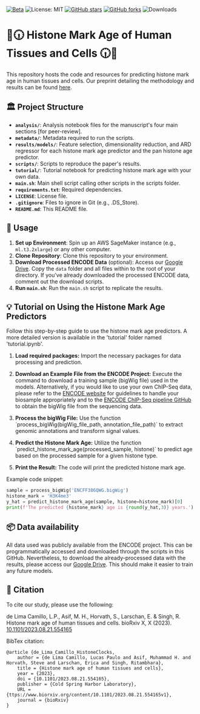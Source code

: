 [![Beta](https://img.shields.io/badge/status-beta-yellow)](https://github.com/rsinghlab/HistoneClocks)
![License: MIT](https://img.shields.io/badge/License-MIT-yellow.svg)
[![GitHub stars](https://img.shields.io/github/stars/rsinghlab/HistoneClocks)](https://github.com/rsinghlab/HistoneClocks/stargazers)
[![GitHub forks](https://img.shields.io/github/forks/rsinghlab/HistoneClocks)](https://github.com/rsinghlab/HistoneClocks/network/members)
![Downloads](https://img.shields.io/github/downloads/rsinghlab/HistoneClocks/total)

# 🧬🕡 Histone Mark Age of Human Tissues and Cells 🕡🧬

This repository hosts the code and resources for predicting histone mark age in human tissues and cells. Our preprint detailing the methodology and results can be found [here](URLXXXXXXX).

## 🏛️ Project Structure

- **`analysis/`**: Analysis notebook files for the manuscript's four main sections [for peer-review].
- **`metadata/`**: Metadata required to run the scripts.
- **`results/models/`**: Feature selection, dimensionality reduction, and ARD regressor for each histone mark age predictor and the pan histone age predictor.
- **`scripts/`**: Scripts to reproduce the paper's results.
- **`tutorial/`**: Tutorial notebook for predicting histone mark age with your own data.
- **`main.sh`**: Main shell script calling other scripts in the scripts folder.
- **`requirements.txt`**: Required dependencies.
- **`LICENSE`**: License file.
- **`.gitignore`**: Files to ignore in Git (e.g., .DS_Store).
- **`README.md`**: This README file.

## 🚀 Usage

1. **Set up Environment**: Spin up an AWS SageMaker instance (e.g., `ml.t3.2xlarge`) or any other computer.
2. **Clone Repository**: Clone this repository to your environment.
3. **Download Processed ENCODE Data** (optional): Access our [Google Drive](https://drive.google.com/drive/u/2/folders/1mhpAH_bXOyutNfWi0VZdQi0DvQOa7edN). Copy the `data` folder and all files within to the root of your directory. If you've already downloaded the processed ENCODE data, comment out the download scripts.
4. **Run `main.sh`**: Run the `main.sh` script to replicate the results.

## 💡 Tutorial on Using the Histone Mark Age Predictors

Follow this step-by-step guide to use the histone mark age predictors. A more detailed version is available in the 'tutorial' folder named 'tutorial.ipynb'.

1. **Load required packages:**
   Import the necessary packages for data processing and prediction.

2. **Download an Example File from the ENCODE Project:**
   Execute the command to download a training sample (bigWig file) used in the models. Alternatively, if you would like to use your own ChIP-Seq data, please refer to the [ENCODE website](https://www.encodeproject.org) for guidelines to handle your biosample appropriately and to the [ENCODE ChIP-Seq pipeline GitHub](https://github.com/ENCODE-DCC/chip-seq-pipeline2) to obtain the bigWig file from the sequencing data.

3. **Process the bigWig File:**
   Use the function \`process_bigWig(bigWig_file_path, annotation_file_path)\` to extract genomic annotations and transform signal values.

4. **Predict the Histone Mark Age:**
   Utilize the function \`predict_histone_mark_age(processed_sample, histone)\` to predict age based on the processed sample for a given histone type.

5. **Print the Result:**
   The code will print the predicted histone mark age.
   
Example code snippet:
```python
sample = process_bigWig('ENCFF386QWG.bigWig')
histone_mark = 'H3K4me3'
y_hat = predict_histone_mark_age(sample, histone=histone_mark)[0]
print(f'The predicted {histone_mark} age is {round(y_hat,3)} years.')

```

## 📦 Data availability

All data used was publicly available from the ENCODE project. This can be programmatically accessed and downloaded through the scripts in this GitHub. Nevertheless, to download the already-processed data with the results, please access our [Google Drive](https://drive.google.com/drive/u/2/folders/1mhpAH_bXOyutNfWi0VZdQi0DvQOa7edN). This should make it easier to train any future models. 

## 📝 Citation

To cite our study, please use the following:

de Lima Camillo, L.P., Asif, M. H., Horvath, S., Larschan, E. & Singh, R. Histone mark age of human tissues and cells. bioRxiv X, X (2023). [10.1101/2023.08.21.554165](https://www.biorxiv.org/content/10.1101/2023.08.21.554165v1)

BibTex citation:
```
@article {de_Lima_Camillo_HistoneClocks,
	author = {de Lima Camillo, Lucas Paulo and Asif, Muhammad H. and Horvath, Steve and Larschan, Erica and Singh, Ritambhara},
	title = {Histone mark age of human tissues and cells},
	year = {2023},
	doi = {10.1101/2023.08.21.554165},
	publisher = {Cold Spring Harbor Laboratory},
	URL = {ttps://www.biorxiv.org/content/10.1101/2023.08.21.554165v1},
	journal = {bioRxiv}
}
```
